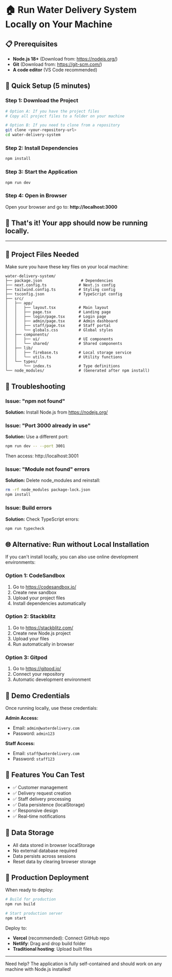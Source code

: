 # 🏠 Run Water Delivery System Locally on Your Machine

## 📋 Prerequisites
- **Node.js 18+** (Download from: https://nodejs.org/)
- **Git** (Download from: https://git-scm.com/)
- **A code editor** (VS Code recommended)

## 🚀 Quick Setup (5 minutes)

### Step 1: Download the Project
```bash
# Option A: If you have the project files
# Copy all project files to a folder on your machine

# Option B: If you need to clone from a repository
git clone <your-repository-url>
cd water-delivery-system
```

### Step 2: Install Dependencies
```bash
npm install
```

### Step 3: Start the Application
```bash
npm run dev
```

### Step 4: Open in Browser
Open your browser and go to: **http://localhost:3000**

## 🎯 That's it! Your app should now be running locally.

---

## 📁 Project Files Needed

Make sure you have these key files on your local machine:

```
water-delivery-system/
├── package.json                 # Dependencies
├── next.config.ts              # Next.js config
├── tailwind.config.ts          # Styling config
├── tsconfig.json               # TypeScript config
├── src/
│   ├── app/
│   │   ├── layout.tsx          # Main layout
│   │   ├── page.tsx            # Landing page
│   │   ├── login/page.tsx      # Login page
│   │   ├── admin/page.tsx      # Admin dashboard
│   │   ├── staff/page.tsx      # Staff portal
│   │   └── globals.css         # Global styles
│   ├── components/
│   │   ├── ui/                 # UI components
│   │   └── shared/             # Shared components
│   ├── lib/
│   │   ├── firebase.ts         # Local storage service
│   │   └── utils.ts            # Utility functions
│   └── types/
│       └── index.ts            # Type definitions
└── node_modules/               # (Generated after npm install)
```

## 🔧 Troubleshooting

### Issue: "npm not found"
**Solution:** Install Node.js from https://nodejs.org/

### Issue: "Port 3000 already in use"
**Solution:** Use a different port:
```bash
npm run dev -- --port 3001
```
Then access: http://localhost:3001

### Issue: "Module not found" errors
**Solution:** Delete node_modules and reinstall:
```bash
rm -rf node_modules package-lock.json
npm install
```

### Issue: Build errors
**Solution:** Check TypeScript errors:
```bash
npm run typecheck
```

## 🌐 Alternative: Run without Local Installation

If you can't install locally, you can also use online development environments:

### Option 1: CodeSandbox
1. Go to https://codesandbox.io/
2. Create new sandbox
3. Upload your project files
4. Install dependencies automatically

### Option 2: Stackblitz
1. Go to https://stackblitz.com/
2. Create new Node.js project
3. Upload your files
4. Run automatically in browser

### Option 3: Gitpod
1. Go to https://gitpod.io/
2. Connect your repository
3. Automatic development environment

## 📱 Demo Credentials
Once running locally, use these credentials:

**Admin Access:**
- Email: `admin@waterdelivery.com`
- Password: `admin123`

**Staff Access:**
- Email: `staff@waterdelivery.com`
- Password: `staff123`

## 🎉 Features You Can Test
- ✅ Customer management
- ✅ Delivery request creation
- ✅ Staff delivery processing
- ✅ Data persistence (localStorage)
- ✅ Responsive design
- ✅ Real-time notifications

## 💾 Data Storage
- All data stored in browser localStorage
- No external database required
- Data persists across sessions
- Reset data by clearing browser storage

## 🚢 Production Deployment

When ready to deploy:

```bash
# Build for production
npm run build

# Start production server
npm start
```

Deploy to:
- **Vercel** (recommended): Connect GitHub repo
- **Netlify**: Drag and drop build folder
- **Traditional hosting**: Upload built files

---

Need help? The application is fully self-contained and should work on any machine with Node.js installed!
